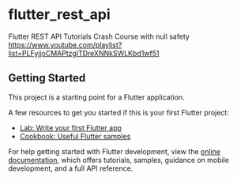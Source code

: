 # flutter_rest_api

Flutter REST API Tutorials Crash Course with null safety
https://www.youtube.com/playlist?list=PLFyjjoCMAPtzgITDreXNNkSWLKbd1wf51

## Getting Started

This project is a starting point for a Flutter application.

A few resources to get you started if this is your first Flutter project:

- [Lab: Write your first Flutter app](https://docs.flutter.dev/get-started/codelab)
- [Cookbook: Useful Flutter samples](https://docs.flutter.dev/cookbook)

For help getting started with Flutter development, view the
[online documentation](https://docs.flutter.dev/), which offers tutorials,
samples, guidance on mobile development, and a full API reference.
